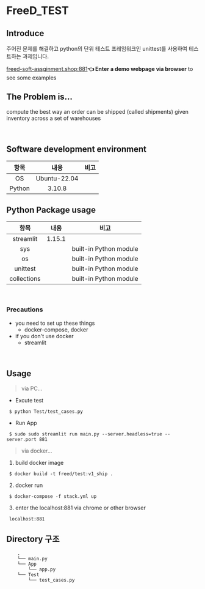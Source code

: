 # FreeD_TEST

## Introduce
주어진 문제를 해결하고 python의 단위 테스트 프레임워크인 unittest를 사용하여  테스트하는 과제입니다. 

[freed-soft-assginment.shop:881](http://freed-soft-assginment.shop:881/)**👈 Enter a demo webpage via browser** to see some examples

## The Problem is...
compute the best way an order can be shipped (called shipments) given
inventory across a set of warehouses


<br/>

## Software development environment

|항목|내용|비고|
|:---:|:---:|:---:|
|OS|Ubuntu-22.04||
|Python|3.10.8||

## Python Package usage

|항목|내용|비고|
|:---:|:---:|:---:|
|streamlit|1.15.1| |
|sys|| built-in Python module|
|os|| built-in Python module|
|unittest|| built-in Python module|
|collections|| built-in Python module|

<br/>

### Precautions
- you need to set up these things
    - docker-compose, docker
- if you don't use docker
    - streamlit

<br/>

## Usage

> via PC...

 - Excute test
```
 $ python Test/test_cases.py
```
 - Run App
```
 $ sudo sudo streamlit run main.py --server.headless=true --server.port 881
```

> via docker... 

1. build docker image
```
 $ docker build -t freed/test:v1_ship .
```
2. docker run
```
 $ docker-compose -f stack.yml up
```
3. enter the localhost:881 via chrome or other browser
```
 localhost:881
```

##  Directory 구조
```
    .
    └── main.py
    └── App
        └── app.py
    └── Test
        └── test_cases.py
```